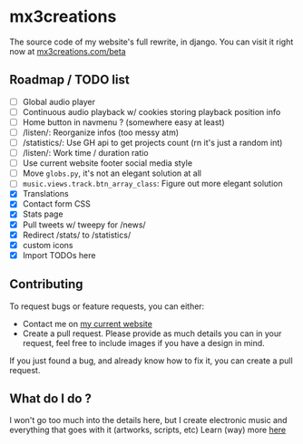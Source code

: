 # mx3creations
The source code of my website's full rewrite, in django.
You can visit it right now at [mx3creations.com/beta](https://mx3creations.com/beta)

## Roadmap / TODO list
- [ ] Global audio player
- [ ] Continuous audio playback w/ cookies storing playback position info
- [ ] Home button in navmenu ? (somewhere easy at least)
- [ ] /listen/: Reorganize infos (too messy atm)
- [ ] /statistics/: Use GH api to get projects count (rn it's just a random int)
- [ ] /listen/: Work time / duration ratio
- [ ] Use current website footer social media style
- [ ] Move `globs.py`, it's not an elegant solution at all
- [ ] `music.views.track.btn_array_class`: Figure out more elegant solution
- [x] Translations
- [x] Contact form CSS
- [x] Stats page
- [x] Pull tweets w/ tweepy for /news/
- [x] Redirect /stats/ to /statistics/
- [X] custom icons
- [x] Import TODOs here

## Contributing
To request bugs or feature requests, you can either:
- Contact me on [my current website](https://mx3creations.com/bug-report)
- Create a pull request.
Please provide as much details you can in your request, feel free to include images if you have a design in mind.

If you just found a bug, and already know how to fix it, you can create a pull request.

## What do I do ?
I won't go too much into the details here, but I create electronic music and everything
that goes with it (artworks, scripts, etc)
Learn (way) more [here](https://mx3creations.com/about-me)
